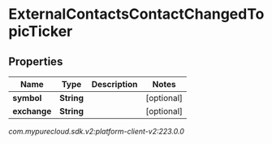# ExternalContactsContactChangedTopicTicker


## Properties

| Name | Type | Description | Notes |
| ------------ | ------------- | ------------- | ------------- |
| **symbol** | **String** |  |  [optional] |
| **exchange** | **String** |  |  [optional] |




_com.mypurecloud.sdk.v2:platform-client-v2:223.0.0_
